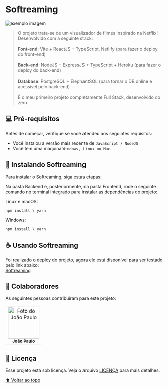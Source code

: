 # Softreaming

<img src="https://i.ibb.co/rbqpv8c/Whats-App-Image-2022-10-01-at-19-11-04.jpg" alt="exemplo imagem">

> O projeto trata-se de um visualizador de filmes inspirado na Netflix! Desenvolvido com a seguinte stack:</br></br>
<strong>Font-end</strong>: Vite + ReactJS + TypeScript, Netlify (para fazer o deploy do front-end)</br></br>
<strong>Back-end</strong>: NodeJS + ExpressJS + TypeScript + Heroku (para fazer o deploy do back-end)</br></br>
<strong>Database</strong>: PostgreSQL + ElephantSQL (para tornar o DB online e acessível pelo back-end)</br></br>É o meu primeiro projeto completamente Full Stack, desenvolvido do zero.

## 💻 Pré-requisitos

Antes de começar, verifique se você atendeu aos seguintes requisitos:
* Você instalou a versão mais recente de `JavaScript / NodeJS`
* Você tem uma máquina `Windows, Linux ou Mac`.

## 🚀 Instalando Softreaming

Para instalar o Softreaming, siga estas etapas:

Na pasta Backend e, posteriormente, na pasta Frontend, rode o seguinte comando no terminal integrado para instalar as dependências do projeto:

Linux e macOS:
```
npm install \ yarn 
```

Windows:
```
npm install \ yarn 
```

## ☕ Usando Softreaming

Foi realizado o deploy do projeto, agora ele está disponível para ser testado pelo link abaixo:</br>
[Softreaming](https://softreaming.netlify.app/)

## 🤝 Colaboradores

As seguintes pessoas contribuíram para este projeto:

<table>
  <tr>
    <td align="center">
      <a href="https://github.com/jpcchaves">
        <img src="https://avatars.githubusercontent.com/u/95300143?s=400&v=4" width="100px;" alt="Foto do João Paulo"/><br>
        <sub>
          <b>João Paulo</b>
        </sub>
      </a>
    </td>
</table>


## 📝 Licença

Esse projeto está sob licença. Veja o arquivo [LICENÇA](https://github.com/jpcchaves/softreaming/blob/master/LICENSE) para mais detalhes.

[⬆ Voltar ao topo](#softreaming)<br>
